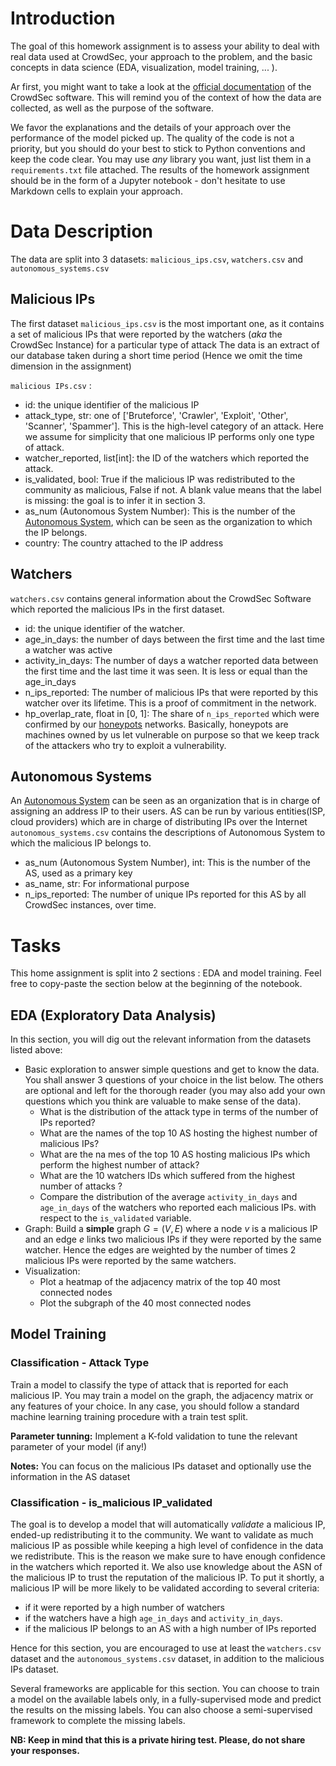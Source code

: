 # Introduction

The goal of this homework assignment is to assess your ability to deal with real data used at CrowdSec, your approach to the problem, and the basic concepts in data science (EDA, visualization, model training, ... ).

Ar first, you might want to take a look at the [official documentation](https://doc.crowdsec.net/docs/intro) of the CrowdSec software. This will remind you of the context of how the data are collected, as well as the purpose of the software. 

We favor the explanations and the details of your approach over the performance of the model picked up. The quality of the code is not a priority, but you should do your best to stick to Python conventions and keep the code clear. You may use *any* library you want, just list them in a `requirements.txt` file attached. The results of the homework assignment should be in the form of a Jupyter notebook - don't hesitate to use Markdown cells to explain your approach. 

# Data Description

The data are split into 3 datasets: `malicious_ips.csv`, `watchers.csv` and `autonomous_systems.csv`

## Malicious IPs

The first dataset `malicious_ips.csv` is the most important one, as it contains a set of malicious IPs that were reported by the watchers (*aka* the CrowdSec Instance) for a particular type of attack
The data is an extract of our database taken during a short time period (Hence we omit the time dimension in the assignment)

`malicious IPs.csv` :
* id: the unique identifier of the malicious IP
* attack_type, str: one of ['Bruteforce', 'Crawler', 'Exploit', 'Other', 'Scanner', 'Spammer']. This is the high-level category of an attack. Here we assume for simplicity that one malicious IP performs only one type of attack.
* watcher_reported, list[int]: the ID of the watchers which reported the attack. 
* is_validated, bool: True if the malicious IP was redistributed to the community as malicious, False if not. A blank value means that the label is missing: the goal is to infer it in section 3.
* as_num (Autonomous System Number): This is the number of the [Autonomous System](https://en.wikipedia.org/wiki/Autonomous_system_(Internet)), which can be seen as the organization to which the IP belongs. 
* country: The country attached to the IP address

## Watchers
`watchers.csv` contains general information about the CrowdSec Software which reported the malicious IPs in the first dataset.
* id: the unique identifier of the watcher. 
* age_in_days: the number of days between the first time and the last time a watcher was active
* activity_in_days: The number of days a watcher reported data between the first time and the last time it was seen. It is less or equal than the age_in_days
* n_ips_reported: The number of malicious IPs that were reported by this watcher over its lifetime. This is a proof of commitment in the network. 
* hp_overlap_rate, float in [0, 1]: The share of `n_ips_reported` which were confirmed by our [honeypots](https://en.wikipedia.org/wiki/Honeypot_(computing)) networks. Basically, honeypots are machines owned by us let vulnerable on purpose so that we keep track of the attackers who try to exploit a vulnerability. 

## Autonomous Systems

An [Autonomous System](https://en.wikipedia.org/wiki/Autonomous_system_(Internet)) can be seen as an organization that is in charge of assigning an address IP to their users. AS can be run by various entities(ISP, cloud providers) which are in charge of distributing IPs over the Internet
`autonomous_systems.csv` contains the descriptions of Autonomous System to which the malicious IP belongs to.
* as_num (Autonomous System Number), int: This is the number of the AS, used as a primary key
* as_name, str: For informational purpose 
* n_ips_reported: The number of unique IPs reported for this AS by all CrowdSec instances, over time.

# Tasks

This home assignment is split into 2 sections : EDA and model training. Feel free to copy-paste the section below at the beginning of the notebook.

## EDA (Exploratory Data Analysis)

In this section, you will dig out the relevant information from the datasets listed above:
* Basic exploration to answer simple questions and get to know the data. You shall answer 3 questions of your choice in the list below. The others are optional and left for the thorough reader (you may also add your own questions which you think are valuable to make sense of the data).
  * What is the distribution of the attack type in terms of the number of IPs reported? 
  * What are the names of the top 10 AS hosting the highest number of malicious IPs? 
  * What are the na
  mes of the top 10 AS hosting malicious IPs which perform the highest number of attack? 
  * What are the 10 watchers IDs which suffered from the highest number of attacks ?
  * Compare the distribution of the average `activity_in_days` and `age_in_days` of the watchers who reported each malicious IPs. with respect to the `is_validated` variable.
* Graph: Build a **simple** graph $G = (V,E)$ where a node $v$ is a malicious IP and an edge $e$ links two malicious IPs if they were reported by the same watcher. Hence the edges are weighted by the number of times 2 malicious IPs were reported by the same watchers.
* Visualization: 
  * Plot a heatmap of the adjacency matrix of the top 40 most connected nodes
  * Plot the subgraph of the 40 most connected nodes 
## Model Training

### Classification - Attack Type

Train a model to classify the type of attack that is reported for each malicious IP. You may train a model on the graph, the adjacency matrix or any features of your choice. In any case, you should follow a standard machine learning training procedure with a train test split.

**Parameter tunning:** Implement a K-fold validation to tune the relevant parameter of your model (if any!)

**Notes:** You can focus on the malicious IPs dataset and optionally use the information in the AS dataset 

### Classification - is_malicious IP_validated

The goal is to develop a model that will automatically *validate* a malicious IP, ended-up redistributing it to the community. We want to validate as much malicious IP as possible while keeping a high level of confidence in the data we redistribute. This is the reason we make sure to have enough confidence in the watchers which reported it. We also use knowledge about the ASN of the malicious IP to trust the reputation of the malicious IP. To put it shortly, a malicious IP will be more likely to be validated according to several criteria: 
* if it were reported by a high number of watchers 
* if the watchers have a high `age_in_days` and `activity_in_days`. 
* if the malicious IP belongs to an AS with a high number of IPs reported

 Hence for this section, you are encouraged to use at least the `watchers.csv` dataset and the `autonomous_systems.csv` dataset, in addition to the malicious IPs dataset. 

Several frameworks are applicable for this section. You can choose to train a model on the available labels only, in a fully-supervised mode and predict the results on the missing labels. You can also choose a semi-supervised framework to complete the missing labels.

**NB: Keep in mind that this is a private hiring test. Please, do not share your responses.**
